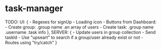 # task-manager

TODO: 
	UI: {
		- Regexes for signUp
		- Loading icon
		- Buttons from Dashboard: 
			- Create group: 
				.group name 
				.an array of users
			- Create task:
				.group name
				.username
				.task info
	},
	SERVER: {
		- Update users in group collection
		- Send taskId
		- Use "upseart" to search if a group/user already exist or not
		- Routes using "try/catch"
	}

